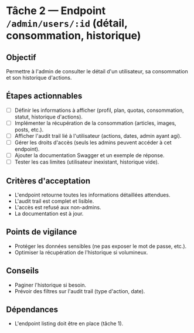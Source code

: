 # Tâche 2 — Endpoint `/admin/users/:id` (détail, consommation, historique)

## Objectif
Permettre à l'admin de consulter le détail d'un utilisateur, sa consommation et son historique d'actions.

## Étapes actionnables
- [ ] Définir les informations à afficher (profil, plan, quotas, consommation, statut, historique d'actions).
- [ ] Implémenter la récupération de la consommation (articles, images, posts, etc.).
- [ ] Afficher l'audit trail lié à l'utilisateur (actions, dates, admin ayant agi).
- [ ] Gérer les droits d'accès (seuls les admins peuvent accéder à cet endpoint).
- [ ] Ajouter la documentation Swagger et un exemple de réponse.
- [ ] Tester les cas limites (utilisateur inexistant, historique vide).

## Critères d'acceptation
- L'endpoint retourne toutes les informations détaillées attendues.
- L'audit trail est complet et lisible.
- L'accès est refusé aux non-admins.
- La documentation est à jour.

## Points de vigilance
- Protéger les données sensibles (ne pas exposer le mot de passe, etc.).
- Optimiser la récupération de l'historique si volumineux.

## Conseils
- Paginer l'historique si besoin.
- Prévoir des filtres sur l'audit trail (type d'action, date).

## Dépendances
- L'endpoint listing doit être en place (tâche 1). 